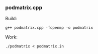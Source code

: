 ### podmatrix.cpp ###

Build:

    g++ podmatrix.cpp -fopenmp -o podmatrix
Work:

    ./podmatrix < podmatrix.in

